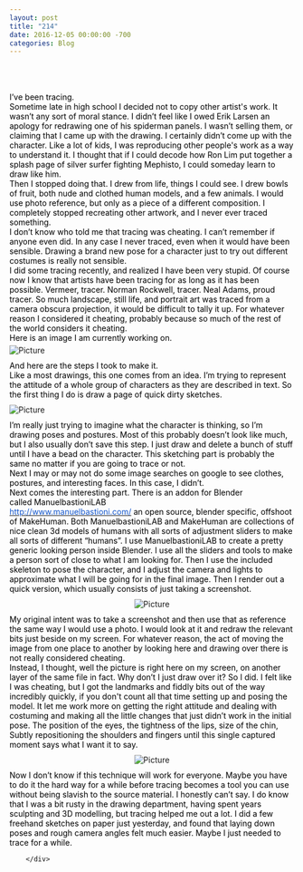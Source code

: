 ```yaml
---
layout: post
title: "214"
date: 2016-12-05 00:00:00 -700
categories: Blog
---
```


<div class="blog-content">
				<div class="wsite-spacer" style="height:50px;"></div>  <div class="paragraph"><span><span style="color:rgb(0, 0, 0)">I&rsquo;ve been tracing. </span></span><br><span><span style="color:rgb(0, 0, 0)">Sometime late in high school I decided not to copy other artist's work. It wasn&rsquo;t any sort of moral stance. I didn&rsquo;t feel like I owed Erik Larsen an apology for redrawing one of his spiderman panels. I wasn&rsquo;t selling them, or claiming that I came up with the drawing. I certainly didn&rsquo;t come up with the character. Like a lot of kids, I was reproducing other people's work as a way to understand it. I thought that if I could decode how Ron Lim put together a splash page of silver surfer fighting Mephisto, I could someday learn to draw like him. </span></span><br><span><span style="color:rgb(0, 0, 0)">Then I stopped doing that. I drew from life, things I could see. I drew bowls of fruit, both nude and clothed human models, and a few animals. I would use photo reference, but only as a piece of a different composition. I completely stopped recreating other artwork, and I never ever traced something.</span></span><br><span><span style="color:rgb(0, 0, 0)">I don&rsquo;t know who told me that tracing was cheating. I can&rsquo;t remember if anyone even did. In any case I never traced, even when it would have been sensible. Drawing a brand new pose for a character just to try out different costumes is really not sensible.</span></span><br><span><span style="color:rgb(0, 0, 0)">I did some tracing recently, and realized I have been very stupid. Of course now I know that artists have been tracing for as long as it has been possible. Vermeer, tracer. Norman Rockwell, tracer. Neal Adams, proud tracer. So much landscape, still life, and portrait art was traced from a camera obscura projection, it would be difficult to tally it up. For whatever reason I considered it cheating, probably because so much of the rest of the world considers it cheating. </span></span><br><span><span style="color:rgb(0, 0, 0)">Here is an image I am currently working on.</span></span><br></div>  <div><div class="wsite-image wsite-image-border-medium " style="padding-top:5px;padding-bottom:10px;margin-left:0px;margin-right:10px;text-align:left"> <a> <img src="/uploads/1/1/9/3/11936545/aristocrats.png" alt="Picture" style="width:auto;max-width:100%"> </a> <div style="display:block;font-size:90%"></div> </div></div>  <div class="paragraph"><span style="color:rgb(0, 0, 0)">And here are the steps I took to make it.&nbsp;</span><br><span style="color:rgb(0, 0, 0)">Like a most drawings, this one comes from an idea. I&rsquo;m trying to represent the attitude of a whole group of characters as they are described in text. So the first thing I do is draw a page of quick dirty sketches.</span></div>  <div><div class="wsite-image wsite-image-border-none " style="padding-top:10px;padding-bottom:10px;margin-left:0px;margin-right:10px;text-align:left"> <a> <img src="/uploads/1/1/9/3/11936545/quicksketch.png" alt="Picture" style="width:auto;max-width:100%"> </a> <div style="display:block;font-size:90%"></div> </div></div>  <div class="paragraph"><span style="color:rgb(0, 0, 0)">I&rsquo;m really just trying to imagine what the character is thinking, so I&rsquo;m drawing poses and postures. Most of this probably doesn&rsquo;t look like much, but I also usually don&rsquo;t save this step. I just draw and delete a bunch of stuff until I have a bead on the character. This sketching part is probably the same no matter if you are going to trace or not.</span><br><span style="color:rgb(0, 0, 0)">Next I may or may not do some image searches on google to see clothes, postures, and interesting faces. In this case, I didn&rsquo;t.<br>&#8203;Next comes the interesting part. There is an addon for Blender called&nbsp;</span><span style="color:rgb(0, 0, 0)">ManuelbastioniLAB</span><br><a href="http://www.manuelbastioni.com/"><span style="color:rgb(17, 85, 204)">http://www.manuelbastioni.com/</span></a><span style="color:rgb(0, 0, 0)">&nbsp;an open source, blender specific, offshoot of MakeHuman. Both&nbsp;</span><span style="color:rgb(0, 0, 0)">ManuelbastioniLAB and MakeHuman are collections of nice clean 3d models of humans with all sorts of adjustment sliders to make all sorts of different &ldquo;humans&rdquo;. I use ManuelbastioniLAB to create a pretty generic looking person inside Blender. I use all the sliders and tools to make a person sort of close to what I am looking for. Then I use the included skeleton to pose the character, and I adjust the camera and lights to approximate what I will be going for in the final image. Then I render out a quick version, which usually consists of just taking a screenshot.</span><br></div>  <div><div class="wsite-image wsite-image-border-none " style="padding-top:10px;padding-bottom:10px;margin-left:0;margin-right:0;text-align:center"> <a> <img src="/uploads/1/1/9/3/11936545/model5.png" alt="Picture" style="width:auto;max-width:100%"> </a> <div style="display:block;font-size:90%"></div> </div></div>  <div class="paragraph"><span style="color:rgb(0, 0, 0)">My original intent was to take a screenshot and then use that as reference the same way I would use a photo. I would look at it and redraw the relevant bits just beside on my screen. For whatever reason, the act of moving the image from one place to another by looking here and drawing over there is not really considered cheating.</span><br><span style="color:rgb(0, 0, 0)">Instead, I thought, well the picture is right here on my screen, on another layer of the same file in fact. Why don&rsquo;t I just draw over it? So I did. I felt like I was cheating, but I got the landmarks and fiddly bits out of the way incredibly quickly, if you don't count all that time setting up and posing the model. It let me work more on getting the right attitude and dealing with costuming and making all the little changes that just didn&rsquo;t work in the initial pose. The position of the eyes, the tightness of the lips, size of the chin, Subtly repositioning the shoulders and fingers until this single captured moment says what I want it to say.&nbsp;</span>&#8203;</div>  <div><div class="wsite-image wsite-image-border-none " style="padding-top:10px;padding-bottom:10px;margin-left:0;margin-right:0;text-align:center"> <a> <img src="/uploads/1/1/9/3/11936545/aristocrats_1.png" alt="Picture" style="width:auto;max-width:100%"> </a> <div style="display:block;font-size:90%"></div> </div></div>  <div class="paragraph"><span style="color:rgb(0, 0, 0)">Now I don&rsquo;t know if this technique will work for everyone. Maybe you have to do it the hard way for a while before tracing becomes a tool you can use without being slavish to the source material. I honestly can&rsquo;t say. I do know that I was a bit rusty in the drawing department, having spent years sculpting and 3D modelling, but tracing helped me out a lot. I did a few freehand sketches on paper just yesterday, and found that laying down poses and rough camera angles felt much easier. Maybe I just needed to trace for a while.</span></div>

		</div>
        